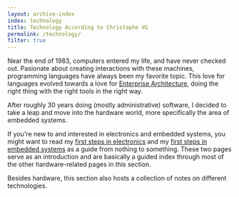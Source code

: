 ```yaml
---
layout: archive-index
index: technology
title: Technology According to Christophe VG
permalink: /technology/
filter: true
---
```


Near the end of 1983, computers entered my life, and have never checked out. Pasionate about creating interactions with these machines, programming languages have always been my favorite topic. This love for languages evolved towards a love for [Enterprise Architecture](/About/I-Enterprise-Architect), doing the right thing with the right tools in the right way.

After roughly 30 years doing (mostly administrative) software, I decided to
take a leap and move into the hardware world, more specifically the
area of embedded systems.

If you're new to and interested in electronics and embedded systems, you might want to read my [first steps in electronics](FirstSteps) and my [first steps in embedded systems](Hello_Embedded_World) as a guide from nothing to something. These two pages serve as an introduction and are basically a guided index
through most of the other hardware-related pages in this section.

Besides hardware, this section also hosts a collection of notes on different technologies.

